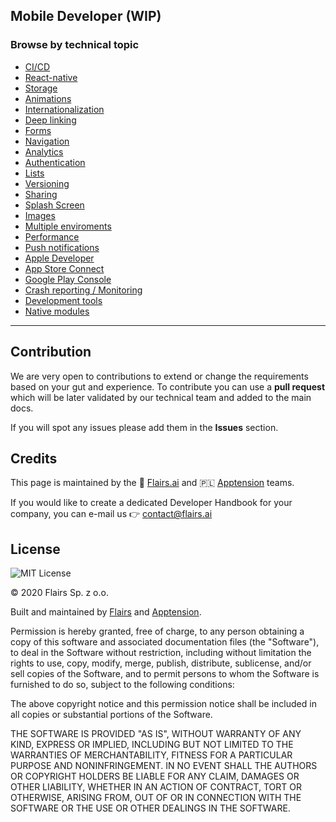Mobile Developer (WIP)
----------------------

### Browse by technical topic

*   [CI/CD](/Technical%20Stack/Mobile%20Developer%20(WIP)/CI/CD.md)
*   [React-native](/Technical%20Stack/Mobile%20Developer%20(WIP)/React-native.md)
*   [Storage](/Technical%20Stack/Mobile%20Developer%20(WIP)/Storage.md)
*   [Animations](/Technical%20Stack/Mobile%20Developer%20(WIP)/Animations.md)
*   [Internationalization](/Technical%20Stack/Mobile%20Developer%20(WIP)/Internationalization.md)
*   [Deep linking](/Technical%20Stack/Mobile%20Developer%20(WIP)/Deep%20linking.md)
*   [Forms](/Technical%20Stack/Mobile%20Developer%20(WIP)/Forms.md)
*   [Navigation](/Technical%20Stack/Mobile%20Developer%20(WIP)/Navigation.md)
*   [Analytics](/Technical%20Stack/Mobile%20Developer%20(WIP)/Analytics.md)
*   [Authentication](/Technical%20Stack/Mobile%20Developer%20(WIP)/Authentication.md)
*   [Lists](/Technical%20Stack/Mobile%20Developer%20(WIP)/Lists.md)
*   [Versioning](/Technical%20Stack/Mobile%20Developer%20(WIP)/Versioning.md)
*   [Sharing](/Technical%20Stack/Mobile%20Developer%20(WIP)/Sharing.md)
*   [Splash Screen](/Technical%20Stack/Mobile%20Developer%20(WIP)/Splash%20Screen.md)
*   [Images](/Technical%20Stack/Mobile%20Developer%20(WIP)/Images.md)
*   [Multiple enviroments](/Technical%20Stack/Mobile%20Developer%20(WIP)/Multiple%20enviroments.md)
*   [Performance](/Technical%20Stack/Mobile%20Developer%20(WIP)/Performance.md)
*   [Push notifications](/Technical%20Stack/Mobile%20Developer%20(WIP)/Push%20notifications.md)
*   [Apple Developer](/Technical%20Stack/Mobile%20Developer%20(WIP)/Apple%20Developer.md)
*   [App Store Connect](/Technical%20Stack/Mobile%20Developer%20(WIP)/App%20Store%20Connect.md)
*   [Google Play Console](/Technical%20Stack/Mobile%20Developer%20(WIP)/Google%20Play%20Console.md)
*   [Crash reporting / Monitoring](/Technical%20Stack/Mobile%20Developer%20(WIP)/Crash%20reporting%20/%20Monitoring.md)
*   [Development tools](/Technical%20Stack/Mobile%20Developer%20(WIP)/Development%20tools.md)
*   [Native modules](/Technical%20Stack/Mobile%20Developer%20(WIP)/Native%20modules.md)

* * *

Contribution
------------

We are very open to contributions to extend or change the requirements based on your gut and experience. To contribute you can use a **pull request** which will be later validated by our technical team and added to the main docs.

If you will spot any issues please add them in the **Issues** section.

Credits
-------

This page is maintained by the 🔹 [Flairs.ai](http://Flairs.ai) and 🇵🇱 [Apptension](https://apptension.com) teams.

If you would like to create a dedicated Developer Handbook for your company, you can e-mail us 👉 [contact@flairs.ai](mailto:contact@flairs.ai)

License
-------

![MIT License](https://img.shields.io/badge/License-MIT-blue.svg)

© 2020 Flairs Sp. z o.o.

Built and maintained by [Flairs](https://www.flairs.ai) and [Apptension](https://apptension.com).

Permission is hereby granted, free of charge, to any person obtaining a copy of this software and associated documentation files (the "Software"), to deal in the Software without restriction, including without limitation the rights to use, copy, modify, merge, publish, distribute, sublicense, and/or sell copies of the Software, and to permit persons to whom the Software is furnished to do so, subject to the following conditions:

The above copyright notice and this permission notice shall be included in all copies or substantial portions of the Software.

THE SOFTWARE IS PROVIDED "AS IS", WITHOUT WARRANTY OF ANY KIND, EXPRESS OR IMPLIED, INCLUDING BUT NOT LIMITED TO THE WARRANTIES OF MERCHANTABILITY, FITNESS FOR A PARTICULAR PURPOSE AND NONINFRINGEMENT. IN NO EVENT SHALL THE AUTHORS OR COPYRIGHT HOLDERS BE LIABLE FOR ANY CLAIM, DAMAGES OR OTHER LIABILITY, WHETHER IN AN ACTION OF CONTRACT, TORT OR OTHERWISE, ARISING FROM, OUT OF OR IN CONNECTION WITH THE SOFTWARE OR THE USE OR OTHER DEALINGS IN THE SOFTWARE.